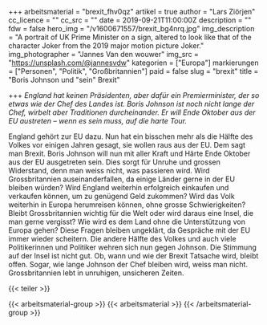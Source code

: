 +++
arbeitsmaterial = "brexit_fhv0qz"
artikel = true
author = "Lars Ziörjen"
cc_licence = ""
cc_src = ""
date = 2019-09-21T11:00:00Z
description = ""
fdw = false
hero_img = "/v1600671557/brexit_bg4nrq.jpg"
img_description = "A portrait of UK Prime Minister on a sign, altered to look like that of the character Joker from the 2019 major motion picture Joker."
img_photographer = "Jannes Van den wouwer"
img_src = "https://unsplash.com/@jannesvdw"
kategorien = ["Europa"]
markierungen = ["Personen", "Politik", "Großbritannien"]
paid = false
slug = "brexit"
title = "Boris Johnson und \"sein\" Brexit"

+++
_England hat keinen Präsidenten, aber dafür ein Premierminister, der so etwas wie der Chef des Landes ist. Boris Johnson ist noch nicht lange der Chef, wirbelt aber Traditionen durcheinander. Er will Ende Oktober aus der EU austreten – wenn es sein muss, auf die harte Tour._

England gehört zur EU dazu. Nun hat ein bisschen mehr als die Hälfte des Volkes vor einigen Jahren gesagt, sie wollen raus aus der EU. Dem sagt man Brexit. Boris Johnson will nun mit aller Kraft und Härte Ende Oktober aus der EU ausgetreten sein. Dies sorgt für Unruhe und grossen Widerstand, denn man weiss nicht, was passieren wird. Wird Grossbritannien auseinanderfallen, da einige Länder gerne in der EU bleiben würden? Wird England weiterhin erfolgreich einkaufen und verkaufen können, um zu genügend Geld zukommen? Wird das Volk weiterhin in Europa herumreisen können, ohne grosse Schwierigkeiten? Bleibt Grossbritannien wichtig für die Welt oder wird daraus eine Insel, die man gerne vergisst? Wie wird es dem Land ohne die Unterstützung von Europa gehen? Diese Fragen bleiben ungeklärt, da Gespräche mit der EU immer wieder scheitern. Die andere Hälfte des Volkes und auch viele Politikerinnen und Politiker wehren sich nun gegen Johnson. Die Stimmung auf der Insel ist nicht gut. Ob, wann und wie der Brexit Tatsache wird, bleibt offen. Sogar, wie lange Johnson der Chef bleiben wird, weiss man nicht. Grossbritannien lebt in unruhigen, unsicheren Zeiten.

{{< teiler >}}

{{< arbeitsmaterial-group >}}
{{< arbeitsmaterial >}}
{{< /arbeitsmaterial-group >}}